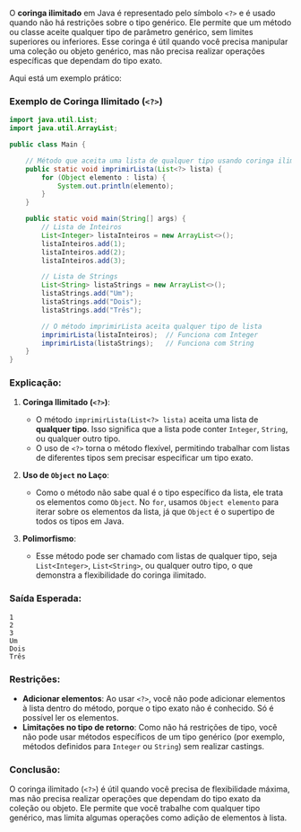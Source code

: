 O **coringa ilimitado** em Java é representado pelo símbolo `<?>` e é usado quando não há restrições sobre o tipo genérico. Ele permite que um método ou classe aceite qualquer tipo de parâmetro genérico, sem limites superiores ou inferiores. Esse coringa é útil quando você precisa manipular uma coleção ou objeto genérico, mas não precisa realizar operações específicas que dependam do tipo exato.

Aqui está um exemplo prático:

### Exemplo de Coringa Ilimitado (`<?>`)

```java
import java.util.List;
import java.util.ArrayList;

public class Main {

    // Método que aceita uma lista de qualquer tipo usando coringa ilimitado <?>
    public static void imprimirLista(List<?> lista) {
        for (Object elemento : lista) {
            System.out.println(elemento);
        }
    }

    public static void main(String[] args) {
        // Lista de Inteiros
        List<Integer> listaInteiros = new ArrayList<>();
        listaInteiros.add(1);
        listaInteiros.add(2);
        listaInteiros.add(3);

        // Lista de Strings
        List<String> listaStrings = new ArrayList<>();
        listaStrings.add("Um");
        listaStrings.add("Dois");
        listaStrings.add("Três");

        // O método imprimirLista aceita qualquer tipo de lista
        imprimirLista(listaInteiros);  // Funciona com Integer
        imprimirLista(listaStrings);   // Funciona com String
    }
}
```

### Explicação:

1. **Coringa Ilimitado (`<?>`)**:
   - O método `imprimirLista(List<?> lista)` aceita uma lista de **qualquer tipo**. Isso significa que a lista pode conter `Integer`, `String`, ou qualquer outro tipo.
   - O uso de `<?>` torna o método flexível, permitindo trabalhar com listas de diferentes tipos sem precisar especificar um tipo exato.

2. **Uso de `Object` no Laço**:
   - Como o método não sabe qual é o tipo específico da lista, ele trata os elementos como `Object`. No `for`, usamos `Object elemento` para iterar sobre os elementos da lista, já que `Object` é o supertipo de todos os tipos em Java.

3. **Polimorfismo**:
   - Esse método pode ser chamado com listas de qualquer tipo, seja `List<Integer>`, `List<String>`, ou qualquer outro tipo, o que demonstra a flexibilidade do coringa ilimitado.

### Saída Esperada:
```
1
2
3
Um
Dois
Três
```

### Restrições:
- **Adicionar elementos**: Ao usar `<?>`, você não pode adicionar elementos à lista dentro do método, porque o tipo exato não é conhecido. Só é possível ler os elementos.
- **Limitações no tipo de retorno**: Como não há restrições de tipo, você não pode usar métodos específicos de um tipo genérico (por exemplo, métodos definidos para `Integer` ou `String`) sem realizar castings.

### Conclusão:
O coringa ilimitado (`<?>`) é útil quando você precisa de flexibilidade máxima, mas não precisa realizar operações que dependam do tipo exato da coleção ou objeto. Ele permite que você trabalhe com qualquer tipo genérico, mas limita algumas operações como adição de elementos à lista.